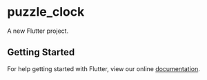 # puzzle_clock

A new Flutter project.

## Getting Started

For help getting started with Flutter, view our online
[documentation](https://flutter.io/).
